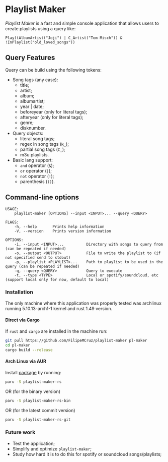 # Playlist Maker

_Playlist Maker_ is a fast and simple console application that allows users to create playlists using a query like:

``` none
Play((AlbumArtist("Joji") | C_Artist("Tom Misch")) & !InPlaylist("old_loved_songs"))
```

## Query Features

Query can be build using the following tokens:

- Song tags (any case):
  - title;
  - artist;
  - album;
  - albumartist;
  - year | date;
  - beforeyear (only for literal tags);
  - afteryear (only for literal tags);
  - genre;
  - disknumber.
- Query objects:
  - literal song tags;
  - regex in song tags (`R_`);
  - partial song tags (`C_`);
  - m3u playlists.
- Basic lang support:
  - `and` operator (`&`);
  - `or` operator (`|`);
  - `not` operator (`!`);
  - parenthesis (`()`).

## Command-line options

```
USAGE:
    playlist-maker [OPTIONS] --input <INPUT>... --query <QUERY>

FLAGS:
    -h, --help       Prints help information
    -V, --version    Prints version information

OPTIONS:
    -i, --input <INPUT>...          Directory with songs to query from (can be repeated if needed)
    -o, --output <OUTPUT>           File to write the playlist to (if not specified send to stdout)
    -p, --playlist <PLAYLIST>...    Path to playlist to be used in the query (can be repeated if needed)
    -q, --query <QUERY>             Query to execute
    -t, --type <TYPE>               Local or spotify/soundcloud, etc (support local only for now, default to local)
```

### Installation

The only machine where this application was properly tested was archlinux running 5.10.13-arch1-1 kernel and rust 1.49 version.

#### Direct via Cargo

If `rust` and `cargo` are installed in the machine run:

``` sh
git pull https://github.com/FilipeMCruz/playlist-maker pl-maker
cd pl-maker
cargo build --release
```

#### Arch Linux via AUR

Install [package](https://aur.archlinux.org/packages/playlist-maker-rs) by running:

``` sh
paru -S playlist-maker-rs
```

OR (for the binary version)

``` sh
paru -S playlist-maker-rs-bin
```

OR (for the latest commit version)

``` sh
paru -S playlist-maker-rs-git
```

### Future work

- Test the application;
- Simplify and optimize `playlist-maker`;
- Study how hard it is to do this for spotify or soundcloud songs/playlists;
